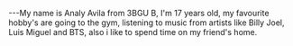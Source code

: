 ---My name is Analy Avila from 3BGU B, I'm 17 years old, my favourite hobby's are going to the gym, listening to music from artists like Billy Joel, Luis Miguel and BTS, also i like to spend time on my friend's home.
